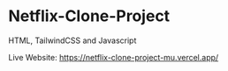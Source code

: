 # Netflix-Clone-Project
HTML, TailwindCSS and Javascript

Live Website: https://netflix-clone-project-mu.vercel.app/
